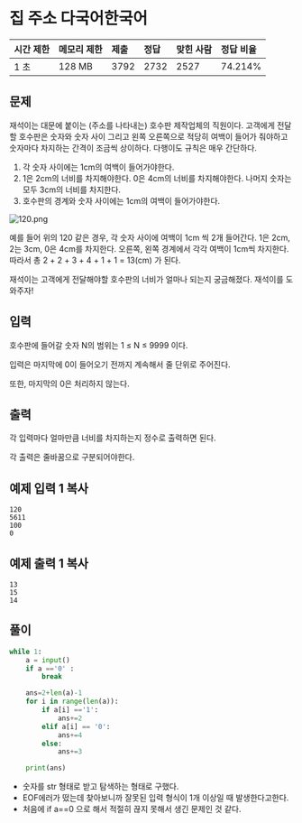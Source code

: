# 집 주소 다국어한국어  

| 시간 제한 | 메모리 제한 | 제출 | 정답 | 맞힌 사람 | 정답 비율 |
| :-------- | :---------- | :--- | :--- | :-------- | :-------- |
| 1 초      | 128 MB      | 3792 | 2732 | 2527      | 74.214%   |

## 문제

재석이는 대문에 붙이는 (주소를 나타내는) 호수판 제작업체의 직원이다. 고객에게 전달할 호수판은 숫자와 숫자 사이 그리고 왼쪽 오른쪽으로 적당히 여백이 들어가 줘야하고 숫자마다 차지하는 간격이 조금씩 상이하다. 다행이도 규칙은 매우 간단하다. 

1. 각 숫자 사이에는 1cm의 여백이 들어가야한다.
2. 1은 2cm의 너비를 차지해야한다. 0은 4cm의 너비를 차지해야한다. 나머지 숫자는 모두 3cm의 너비를 차지한다.
3. 호수판의 경계와 숫자 사이에는 1cm의 여백이 들어가야한다.

![120.png](https://upload.acmicpc.net/f203f2d5-ff6a-4afb-9cfe-226612dd4095/-/preview/)

예를 들어 위의 120 같은 경우, 각 숫자 사이에 여백이 1cm 씩 2개 들어간다. 1은 2cm, 2는 3cm, 0은 4cm를 차지한다. 오른쪽, 왼쪽 경계에서 각각 여백이 1cm씩 차지한다. 따라서 총 2 + 2 + 3 + 4 + 1 + 1 = 13(cm) 가 된다.

재석이는 고객에게 전달해야할 호수판의 너비가 얼마나 되는지 궁금해졌다. 재석이를 도와주자!

## 입력

호수판에 들어갈 숫자 N의 범위는 1 ≤ N ≤ 9999 이다.

입력은 마지막에 0이 들어오기 전까지 계속해서 줄 단위로 주어진다.

또한, 마지막의 0은 처리하지 않는다.

## 출력

각 입력마다 얼마만큼 너비를 차지하는지 정수로 출력하면 된다.

각 출력은 줄바꿈으로 구분되어야한다.

## 예제 입력 1 복사

```
120
5611
100
0
```

## 예제 출력 1 복사

```
13
15
14
```

## 풀이

```python
while 1:
    a = input()
    if a =='0' :
        break

    ans=2+len(a)-1
    for i in range(len(a)):
        if a[i] =='1':
            ans+=2
        elif a[i] == '0':
            ans+=4
        else:
            ans+=3

    print(ans)

```

- 숫자를 str 형태로 받고 탐색하는 형태로 구했다.
- EOF에러가 떴는데 찾아보니까 잘못된 입력 형식이 1개 이상일 때 발생한다고한다.
- 처음에 if a==0 으로 해서 적절히 끊지 못해서 생긴 문제인 것 같다.